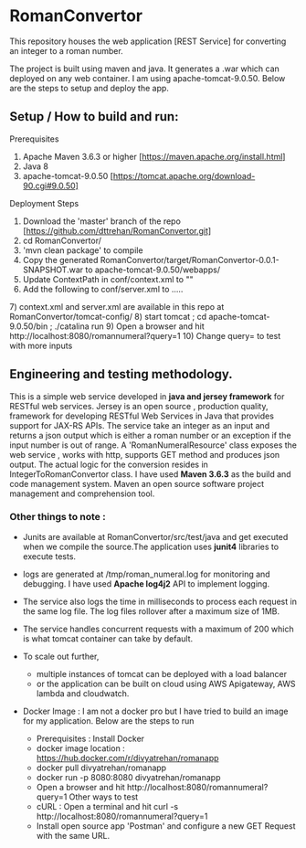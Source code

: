# RomanConvertor

This repository houses the web application [REST Service] for converting an integer to a roman number.

The project is built using maven and java. It generates a .war which can deployed on any web container.
I am using apache-tomcat-9.0.50. Below are the steps to setup and deploy the app.

## Setup / How to build and run:

Prerequisites
1) Apache Maven 3.6.3 or higher [https://maven.apache.org/install.html]
2) Java 8
3) apache-tomcat-9.0.50 [https://tomcat.apache.org/download-90.cgi#9.0.50]

Deployment Steps
1) Download the 'master' branch of the repo [https://github.com/dttrehan/RomanConvertor.git]
2) cd RomanConvertor/
3) 'mvn clean package' to compile
4) Copy the generated RomanConvertor/target/RomanConvertor-0.0.1-SNAPSHOT.war to apache-tomcat-9.0.50/webapps/
5) Update ContextPath in conf/context.xml to "<Context path="/">"
6) Add the following to conf/server.xml to 
<Host> .....
<Context docBase="RomanConvertor-0.0.1-SNAPSHOT" path="/"/>
</Host>
7) context.xml and server.xml are available in this repo at RomanConvertor/tomcat-config/
8) start tomcat ; cd apache-tomcat-9.0.50/bin ; ./catalina run
9) Open a browser and hit http://localhost:8080/romannumeral?query=1
10) Change query=<XXX> to test with more inputs

## Engineering and testing methodology.

This is a simple web service developed in **java and jersey framework** for RESTful web services. 
Jersey is an open source , production quality, framework for developing RESTful Web Services in Java that provides support for JAX-RS APIs.
The service take an integer as an input and returns a json output which is either a roman number 
or an exception if the input number is out of range.
A 'RomanNumeralResource' class exposes the web service , works with http,  supports GET method and produces json output. The actual logic for the conversion
resides in IntegerToRomanConvertor class.
I have used **Maven 3.6.3** as the build and code management system. Maven an open source software project management and comprehension tool.

### Other things to note : 

* Junits are available at RomanConvertor/src/test/java and get executed when we compile the source.The application uses **junit4** libraries to execute tests.
* logs are generated at /tmp/roman_numeral.log for monitoring and debugging. I have used **Apache log4j2** API to implement logging.
* The service also logs the time in milliseconds to process each request in the same log file. The log files rollover after a maximum size of 1MB.
* The service handles concurrent requests with a maximum of 200 which is what tomcat container can take by default.
* To scale out further, 
	 * multiple instances of tomcat can be deployed with a load balancer
	 * or the application can be built on cloud using AWS Apigateway, AWS lambda and cloudwatch.
	 
* Docker Image : I am not a docker pro but I have tried to build an image for my application. Below are the steps to run
	* Prerequisites : Install Docker
	* docker image location : https://hub.docker.com/r/divyatrehan/romanapp
	* docker pull divyatrehan/romanapp
	* docker run -p 8080:8080 divyatrehan/romanapp
	* Open a browser and hit http://localhost:8080/romannumeral?query=1
Other ways to test
	* cURL  : Open a terminal and hit curl -s http://localhost:8080/romannumeral?query=1
	* Install open source app 'Postman' and configure a new GET Request with the same URL.
	
